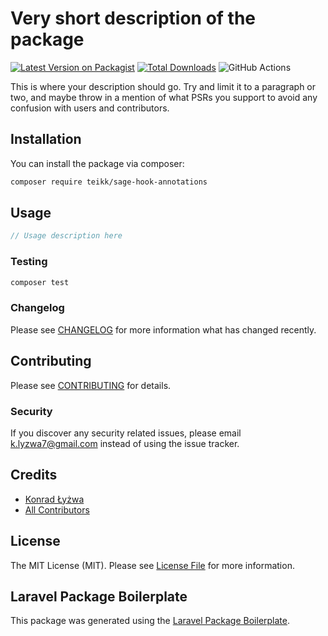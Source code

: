 # Very short description of the package

[![Latest Version on Packagist](https://img.shields.io/packagist/v/teikk/sage-hook-annotations.svg?style=flat-square)](https://packagist.org/packages/teikk/sage-hook-annotations)
[![Total Downloads](https://img.shields.io/packagist/dt/teikk/sage-hook-annotations.svg?style=flat-square)](https://packagist.org/packages/teikk/sage-hook-annotations)
![GitHub Actions](https://github.com/teikk/sage-hook-annotations/actions/workflows/main.yml/badge.svg)

This is where your description should go. Try and limit it to a paragraph or two, and maybe throw in a mention of what PSRs you support to avoid any confusion with users and contributors.

## Installation

You can install the package via composer:

```bash
composer require teikk/sage-hook-annotations
```

## Usage

```php
// Usage description here
```

### Testing

```bash
composer test
```

### Changelog

Please see [CHANGELOG](CHANGELOG.md) for more information what has changed recently.

## Contributing

Please see [CONTRIBUTING](CONTRIBUTING.md) for details.

### Security

If you discover any security related issues, please email k.lyzwa7@gmail.com instead of using the issue tracker.

## Credits

-   [Konrad Łyżwa](https://github.com/teikk)
-   [All Contributors](../../contributors)

## License

The MIT License (MIT). Please see [License File](LICENSE.md) for more information.

## Laravel Package Boilerplate

This package was generated using the [Laravel Package Boilerplate](https://laravelpackageboilerplate.com).
